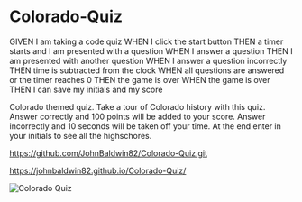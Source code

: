 # Colorado-Quiz
GIVEN I am taking a code quiz
WHEN I click the start button
THEN a timer starts and I am presented with a question
WHEN I answer a question
THEN I am presented with another question
WHEN I answer a question incorrectly
THEN time is subtracted from the clock
WHEN all questions are answered or the timer reaches 0
THEN the game is over
WHEN the game is over
THEN I can save my initials and my score

Colorado themed quiz. Take a tour of Colorado history with this quiz. Answer correctly and 100 points will be added to your score. Answer incorrectly and 10 
seconds will be taken off your time. At the end enter in your initials to see all the highschores.




https://github.com/JohnBaldwin82/Colorado-Quiz.git

https://johnbaldwin82.github.io/Colorado-Quiz/

![Colorado Quiz](https://user-images.githubusercontent.com/124854286/232614079-ed24b629-616b-40a7-a9f5-eda6e8e43db4.png)